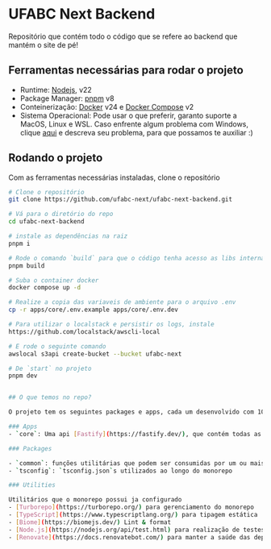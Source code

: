 # UFABC Next Backend

Repositório que contém todo o código que se refere ao backend que mantém o site de pé!

## Ferramentas necessárias para rodar o projeto

- Runtime: [Nodejs](https://nodejs.org/en), v22
- Package Manager: [pnpm](https://pnpm.io/) v8
- Conteinerização: [Docker](https://www.docker.com/) v24 e [Docker Compose](https://docs.docker.com/engine/reference/commandline/compose/) v2
- Sistema Operacional: Pode usar o que preferir, garanto suporte a MacOS, Linux e WSL. Caso enfrente algum problema com Windows, clique [aqui](https://github.com/ufabc-next/ufabc-next-backend/issues/new) e descreva seu problema, para que possamos te auxiliar :)

## Rodando o projeto

Com as ferramentas necessárias instaladas, clone o repositório

```sh
# Clone o repositório
git clone https://github.com/ufabc-next/ufabc-next-backend.git

# Vá para o diretório do repo
cd ufabc-next-backend

# instale as dependências na raiz
pnpm i

# Rode o comando `build` para que o código tenha acesso as libs internas
pnpm build

# Suba o container docker
docker compose up -d

# Realize a copia das variaveis de ambiente para o arquivo .env
cp -r apps/core/.env.example apps/core/.env.dev

# Para utilizar o localstack e persistir os logs, instale
https://github.com/localstack/awscli-local

# E rode o seguinte comando
awslocal s3api create-bucket --bucket ufabc-next

# De `start` no projeto
pnpm dev


## O que temos no repo?

O projeto tem os seguintes packages e apps, cada um desenvolvido com 100% Typescript

### Apps
- `core`: Uma api [Fastify](https://fastify.dev/), que contém todas as rotas do backend.

### Packages

- `common`: funções utilitárias que podem ser consumidas por um ou mais packages, logger do app é configurado aqui
- `tsconfig`: `tsconfig.json`s utilizados ao longo do monorepo

### Utilities

Utilitários que o monorepo possui ja configurado
- [Turborepo](https://turborepo.org/) para gerenciamento do monorepo
- [TypeScript](https://www.typescriptlang.org/) para tipagem estática
- [Biome](https://biomejs.dev/) Lint & format
- [Node.js](https://nodejs.org/api/test.html) para realização de testes unitários
- [Renovate](https://docs.renovatebot.com/) para manter a saúde das dependências do projeto
```
